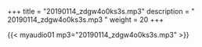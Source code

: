 +++
title = "20190114_zdgw4o0ks3s.mp3"
description = " 20190114_zdgw4o0ks3s.mp3 "
weight = 20
+++

{{< myaudio01 mp3="20190114_zdgw4o0ks3s.mp3" >}}

